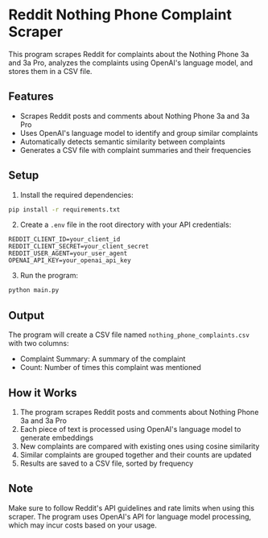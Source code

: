 # Reddit Nothing Phone Complaint Scraper

This program scrapes Reddit for complaints about the Nothing Phone 3a and 3a Pro, analyzes the complaints using OpenAI's language model, and stores them in a CSV file.

## Features

- Scrapes Reddit posts and comments about Nothing Phone 3a and 3a Pro
- Uses OpenAI's language model to identify and group similar complaints
- Automatically detects semantic similarity between complaints
- Generates a CSV file with complaint summaries and their frequencies

## Setup

1. Install the required dependencies:
```bash
pip install -r requirements.txt
```

2. Create a `.env` file in the root directory with your API credentials:
```
REDDIT_CLIENT_ID=your_client_id
REDDIT_CLIENT_SECRET=your_client_secret
REDDIT_USER_AGENT=your_user_agent
OPENAI_API_KEY=your_openai_api_key
```

3. Run the program:
```bash
python main.py
```

## Output

The program will create a CSV file named `nothing_phone_complaints.csv` with two columns:
- Complaint Summary: A summary of the complaint
- Count: Number of times this complaint was mentioned

## How it Works

1. The program scrapes Reddit posts and comments about Nothing Phone 3a and 3a Pro
2. Each piece of text is processed using OpenAI's language model to generate embeddings
3. New complaints are compared with existing ones using cosine similarity
4. Similar complaints are grouped together and their counts are updated
5. Results are saved to a CSV file, sorted by frequency

## Note

Make sure to follow Reddit's API guidelines and rate limits when using this scraper.
The program uses OpenAI's API for language model processing, which may incur costs based on your usage. 